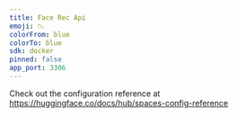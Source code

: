 ```yaml
---
title: Face Rec Api
emoji: 📉
colorFrom: blue
colorTo: blue
sdk: docker
pinned: false
app_port: 3306
---
```


Check out the configuration reference at https://huggingface.co/docs/hub/spaces-config-reference
